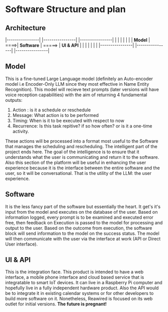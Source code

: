 # Software Structure and plan

## Architecture


|----------------|      |----------------|        |----------------|
|                |      |                |        |                |
|    **Model**   | ====>|  **Software**  | =====> |  **UI & API**  |
|                |      |                |        |                |
|----------------|      |----------------|        |----------------|


## Model
This is a fine-tuned Large Language model (definitely an Auto-encoder model i.e Encoder-Only LLM since they most effective in Name Entity Recognition). This model will recieve text prompts (later versions will have voice reception capabilities) with the aim of returning 4 fundamental outputs:
1. Action : is it a schedule or reschedule
2. Message: What action is to be performed
3. Timing: When is it to be executed with respect to now
4. Recurrence: Is this task repitive? if so how often? or is it a one-time activity.

These actions will be processed into a format most useful to the Software that manages the scheduling and rescheduling. The intelligent part of the project ends here. The goal of the intelligence is to ensure that it understands what the user is communicating and return it to the software. Also this section of the platform will be useful in enhancing the user experience because it is the interface between the entire software and the user, so it will be conversational. That is the utility of the LLM: the user experience.

## Software
It is the less fancy part of the software but essentially the heart. It get's it's input from the model and executes on the database of the user. Based on information logged, every prompt is to be examined and executed error free, then feedback on Execution is passed to the model for processing and output to the user. Based on the outcome from execution, the software block will send information to the model on the success status. The model will then communicate with the user via the interface at work (API or Direct User interface).

## UI & API
This is the integration face.
This product is intended to have a web interface, a mobile phone interface and cloud based service that is integratable to smart IoT devices. It can live in a Raspberry Pi computer and hopefully live in a fully  independent hardware product. Also the API would be to integrate it in existing calendar systems or for other developers to build more software on it.
Nonetheless, Reawired is focused on its web outlet for initial versions. **The future is pregnant!**
